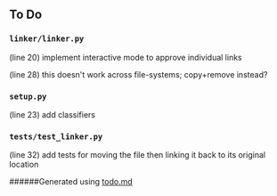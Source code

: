 ## To Do
### ``linker/linker.py``
(line 20) implement interactive mode to approve individual links

(line 28) this doesn't work across file-systems; copy+remove instead?


### ``setup.py``
(line 23) add classifiers


### ``tests/test_linker.py``
(line 32) add tests for moving the file then linking it back to its original location

######Generated using [todo.md](https://github.com/charlesthomas/todo.md)
